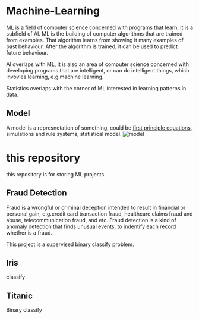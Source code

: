 # Machine-Learning
ML is a field of computer science concerned with programs that learn, it is a subfield of AI. ML is the building of computer algorithms that are trained from examples. That algorithm learns from showing it many examples of past behaviour. After the algorithm is trained, it can be used to predict future behaviour.

AI overlaps with ML, it is also an area of computer science concerned with developing programs that are intelligent, or can do intelligent things, which invovles learning, e.g.machine learning.  

Statistics overlaps with the corner of ML interested in learning patterns in data.    

## Model
A model is a represnetation of something, could be [first principle equations](https://www.researchgate.net/publication/341980871_The_First_Principles_for_Artificial_Intelligence), simulations and rule systems, statistical model.
![model](https://xmueducn-my.sharepoint.com/:i:/g/personal/cst1709323_xmu_edu_my/EV9HplSWDyxDjPaVqPTn9C0B3wOHJEWX0BxnL6zR1MIy2w?e=9Sexdv)

# this repository
this repository is for storing ML projects.

## Fraud Detection
Fraud is a wrongful or criminal deception intended to result in financial or personal gain, e.g.credit card transaction fraud, healthcare claims fraud and abuse, telecommunication fraud, and etc. Fraud detection is a kind of anomaly detection that finds unusual events, to indentify each record whether is a fraud.  

This project is a supervised binary classify problem. 

## Iris
classify

## Titanic
Binary classify
